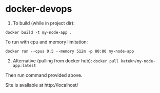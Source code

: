 # docker-devops

1) To build (while in project dir): 

`docker build -t my-node-app .` 


To run with cpu and memory limitation:

    docker run --cpus 0.5 --memory 512m -p 80:80 my-node-app
    

2) Alternative (pulling from docker hub): 
`docker pull katekn/my-node-app:latest`

Then run command provided above.

Site is available at http://localhost/
